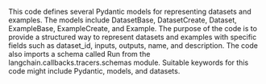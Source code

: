 This code defines several Pydantic models for representing datasets and examples. The models include DatasetBase, DatasetCreate, Dataset, ExampleBase, ExampleCreate, and Example. The purpose of the code is to provide a structured way to represent datasets and examples with specific fields such as dataset_id, inputs, outputs, name, and description. The code also imports a schema called Run from the langchain.callbacks.tracers.schemas module. Suitable keywords for this code might include Pydantic, models, and datasets.

